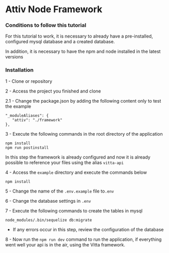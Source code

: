 # Attiv Node Framework

### Conditions to follow this tutorial

For this tutorial to work, it is necessary to already have a pre-installed, configured mysql database and a created database.

In addition, it is necessary to have the npm and node installed in the latest versions

### Installation

1 - Clone or repository

2 - Access the project you finished and clone

2.1 - Change the package.json by adding the following content only to test the example

```shel
"_moduleAliases": {
   "attiv": "./framework"
},
```

3 - Execute the following commands in the root directory of the application

```shell
npm install
npm run postinstall
```

In this step the framework is already configured and now it is already possible to reference your files using the alias `vitta-api`

4 - Access the `example` directory and execute the commands below

```shell
npm install
```

5 - Change the name of the `.env.example` file to`.env`

6 - Change the database settings in `.env`

7 - Execute the following commands to create the tables in mysql

```shell
node_modules/.bin/sequelize db:migrate
```

- If any errors occur in this step, review the configuration of the database

8 - Now run the `npm run dev` command to run the application, if everything went well your api is in the air, using the Vitta framework.
